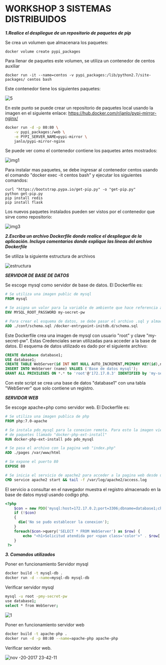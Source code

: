 # WORKSHOP 3 SISTEMAS DISTRIBUIDOS #


***1.Realice el despliegue de un repositorio de paquetes de pip***

Se crea un volumen que almacenara los paquetes:
```
docker volume create pypi_packages
```
Para llenar de paquetes este volumen, se utiliza un contenedor de centos auxiliar
```
docker run -it --name=centos -v pypi_packages:/lib/python2.7/site-packages/ centos bash
```
Este contenedor tiene los siguientes paquetes:

![5](https://user-images.githubusercontent.com/17281733/33055671-f921f0f2-ce4e-11e7-92cf-6e1a8bcf7294.png)


En este punto se puede crear un repositorio de paquetes local usando la imagen en el siguiente enlace:
https://hub.docker.com/r/janlo/pypi-mirror-nginx/

```bash
docker run -d -p 80:80 \
    -v pypi_packages:/web \
    -e PYPI_SERVER_NAME=pypi-mirror \
    janlo/pypi-mirror-nginx
```

Se puede ver como el contenedor contiene los paquetes antes mostrados:

![img1](https://user-images.githubusercontent.com/17281733/33055698-139efc7c-ce4f-11e7-9de3-c11a4026838c.png)


Para instalar mas paquetes, se debe ingresar al contenedor centos usando el comando "docker exec -it centos bash" y ejecutar los
siguientes comandos:
```
curl "https://bootstrap.pypa.io/get-pip.py" -o "get-pip.py"
python get-pip.py
pip install redis
pip install flask
```

Los nuevos paquetes instalados pueden ser vistos por el contenedor que sirve como repositorio:

![img3](https://user-images.githubusercontent.com/17281733/33055770-994d3dd4-ce4f-11e7-88aa-7af7b2f3c261.png)


***2.Escriba un archivo Dockerfile donde realice el despliegue de la aplicación.
Incluya comentarios donde explique las líneas del archivo Dockerfile***

Se utiliza la siguiente estructura de archivos

![estructura](https://user-images.githubusercontent.com/17281733/33054688-b738aed4-ce48-11e7-81c2-3d05026bfff4.png)

***SERVIDOR DE BASE DE DATOS***

Se escoge mysql como servidor de base de datos. El Dockerfile es:

```dockerfile
# Se utiliza una imagen public de mysql
FROM mysql

# Se asigna un valor para la variable de ambiente que hace referencia a la clave del usuario root
ENV MYSQL_ROOT_PASSWORD my-secret-pw

# Para crear el esquema de datos, se debe pasar el archivo .sql y almacenarlo en la carpeta "docker-entrypoint-initdb.d"
ADD ./conf/schema.sql /docker-entrypoint-initdb.d/schema.sql
```

Este Dockerfile crea una imagen de mysql con usuario "root" y clave "my-secret-pw". Estas Credenciales seran utilizadas para acceder a la
base de datos.
El esquema de datos utilizado es dado por el siguiente archivo:

```sql
CREATE database database1;
USE database1;
CREATE TABLE WebServer(id INT NOT NULL AUTO_INCREMENT,PRIMARY KEY(id),name VARCHAR(30));
INSERT INTO WebServer (name) VALUES ('Base de datos mysql');
GRANT ALL PRIVILEGES ON *.* to 'root'@'172.17.0.3' IDENTIFIED by 'my-secret-pw';
```
Con este script se crea una base de datos "database1" con una tabla "WebServer" que solo contiene un registro. 


***SERVIDOR WEB***

Se escoge apache+php como servidor web. El Dockerfile es:

```dockerfile
# Se utiliza una imagen publica de php
FROM php:7.0-apache

# Se instala pdo_mysql para la conexion remota. Para esto la imagen viene con un script para instalacion
# de paquetes llamado "docker-php-ext-install"
RUN docker-php-ext-install pdo pdo_mysql

# Se pasa el archivo con la pagina web "index.php"
ADD ./pages /var/www/html

# Se expone el puerto 80
EXPOSE 80

# Se inicia el servicio de apache2 para acceder a la pagina web desde un navegador
CMD service apache2 start && tail -f /var/log/apache2/access.log
```

El servicio a consultar en el navegador muestra el registro almacenado en la base de datos mysql usando codigo php.

```php
<?php
    $con = new PDO('mysql:host=172.17.0.2;port=3306;dbname=database1;charset=utf8mb4', 'root', 'my-secret-pw');
    if (!$con)
    {
      die('No se pudo establecer la conexion');
    }
    foreach($con->query('SELECT * FROM WebServer') as $row) {
        echo "<h1>Solicitud atendida por <span class='color'>" . $row['name'] . "</span></h1>";
    }
 ?>
```



***3. Comandos utilizados***

Poner en funcionamiento Servidor mysql
```bash
docker build -t mysql-db .
docker run -d --name=mysql-db mysql-db
```

Verificar servidor mysql
```bash
mysql -u root -pmy-secret-pw
use database1;
select * from WebServer;
```


![1](https://user-images.githubusercontent.com/17281733/33055096-8609c94e-ce4b-11e7-920f-b710953f9729.png)


Poner en funcionamiento servidor web
```bash
docker build -t apache-php .
docker run -d -p 80:80 --name=apache-php apache-php
```

Verificar servidor web.

![nov -20-2017 23-42-11](https://user-images.githubusercontent.com/17281733/33055267-7e3bf754-ce4c-11e7-908e-0d2e371c7749.gif)

